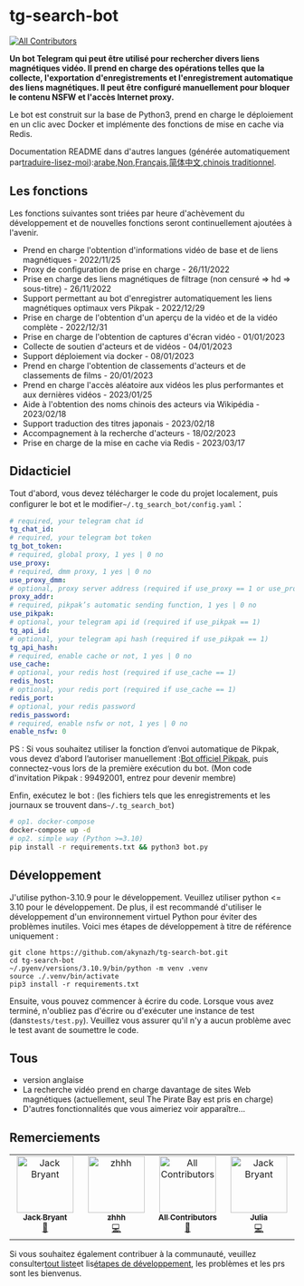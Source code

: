 # tg-search-bot

<!-- ALL-CONTRIBUTORS-BADGE:START - Do not remove or modify this section -->

[![All Contributors](https://img.shields.io/badge/all_contributors-4-orange.svg?style=flat-square)](#contributors-)

<!-- ALL-CONTRIBUTORS-BADGE:END -->

**Un bot Telegram qui peut être utilisé pour rechercher divers liens magnétiques vidéo. Il prend en charge des opérations telles que la collecte, l'exportation d'enregistrements et l'enregistrement automatique des liens magnétiques. Il peut être configuré manuellement pour bloquer le contenu NSFW et l'accès Internet proxy.**

Le bot est construit sur la base de Python3, prend en charge le déploiement en un clic avec Docker et implémente des fonctions de mise en cache via Redis.

Documentation README dans d'autres langues (générée automatiquement par[traduire-lisez-moi](https://github.com/dephraiim/translate-readme)):[arabe](./README.ar.md),[Non](./README.hi.md),[Français](./README.fr.md),[简体中文](./README.zh-CN.md),[chinois traditionnel](./README.zh-TW.md).

## Les fonctions

Les fonctions suivantes sont triées par heure d'achèvement du développement et de nouvelles fonctions seront continuellement ajoutées à l'avenir.

-   Prend en charge l'obtention d'informations vidéo de base et de liens magnétiques - 2022/11/25
-   Proxy de configuration de prise en charge - 26/11/2022
-   Prise en charge des liens magnétiques de filtrage (non censuré => hd => sous-titre) - 26/11/2022
-   Support permettant au bot d'enregistrer automatiquement les liens magnétiques optimaux vers Pikpak - 2022/12/29
-   Prise en charge de l'obtention d'un aperçu de la vidéo et de la vidéo complète - 2022/12/31
-   Prise en charge de l'obtention de captures d'écran vidéo - 01/01/2023
-   Collecte de soutien d'acteurs et de vidéos - 04/01/2023
-   Support déploiement via docker - 08/01/2023
-   Prend en charge l'obtention de classements d'acteurs et de classements de films - 20/01/2023
-   Prend en charge l'accès aléatoire aux vidéos les plus performantes et aux dernières vidéos - 2023/01/25
-   Aide à l'obtention des noms chinois des acteurs via Wikipédia - 2023/02/18
-   Support traduction des titres japonais - 2023/02/18
-   Accompagnement à la recherche d'acteurs - 18/02/2023
-   Prise en charge de la mise en cache via Redis - 2023/03/17

## Didacticiel

Tout d'abord, vous devez télécharger le code du projet localement, puis configurer le bot et le modifier`~/.tg_search_bot/config.yaml`：

```yaml
# required, your telegram chat id
tg_chat_id:
# required, your telegram bot token
tg_bot_token:
# required, global proxy, 1 yes | 0 no
use_proxy:
# required, dmm proxy, 1 yes | 0 no
use_proxy_dmm:
# optional, proxy server address (required if use_proxy == 1 or use_proxy_dmm == 1)
proxy_addr:
# required, pikpak’s automatic sending function, 1 yes | 0 no
use_pikpak:
# optional, your telegram api id (required if use_pikpak == 1)
tg_api_id:
# optional, your telegram api hash (required if use_pikpak == 1)
tg_api_hash:
# required, enable cache or not, 1 yes | 0 no
use_cache:
# optional, your redis host (required if use_cache == 1)
redis_host:
# optional, your redis port (required if use_cache == 1)
redis_port:
# optional, your redis password
redis_password:
# required, enable nsfw or not, 1 yes | 0 no
enable_nsfw: 0
```

PS : Si vous souhaitez utiliser la fonction d’envoi automatique de Pikpak, vous devez d’abord l’autoriser manuellement :[Bot officiel Pikpak](https://t.me/PikPak6_Bot), puis connectez-vous lors de la première exécution du bot. (Mon code d'invitation Pikpak : 99492001, entrez pour devenir membre)

Enfin, exécutez le bot : (les fichiers tels que les enregistrements et les journaux se trouvent dans`~/.tg_search_bot`)

```sh
# op1. docker-compose
docker-compose up -d
# op2. simple way (Python >=3.10)
pip install -r requirements.txt && python3 bot.py
```

## Développement

J'utilise python-3.10.9 pour le développement. Veuillez utiliser python &lt;= 3.10 pour le développement. De plus, il est recommandé d'utiliser le développement d'un environnement virtuel Python pour éviter des problèmes inutiles. Voici mes étapes de développement à titre de référence uniquement :

```shell
git clone https://github.com/akynazh/tg-search-bot.git
cd tg-search-bot
~/.pyenv/versions/3.10.9/bin/python -m venv .venv
source ./.venv/bin/activate
pip3 install -r requirements.txt
```

Ensuite, vous pouvez commencer à écrire du code. Lorsque vous avez terminé, n'oubliez pas d'écrire ou d'exécuter une instance de test (dans`tests/test.py`). Veuillez vous assurer qu'il n'y a aucun problème avec le test avant de soumettre le code.

## Tous

-   version anglaise
-   La recherche vidéo prend en charge davantage de sites Web magnétiques (actuellement, seul The Pirate Bay est pris en charge)
-   D'autres fonctionnalités que vous aimeriez voir apparaître...

## Remerciements

<!-- ALL-CONTRIBUTORS-LIST:START - Do not remove or modify this section -->

<!-- prettier-ignore-start -->

<!-- markdownlint-disable -->

<table>
  <tbody>
    <tr>
      <td align="center" valign="top" width="14.28%"><a href="https://akynazh.site"><img src="https://avatars.githubusercontent.com/u/78672905?v=4?s=100" width="100px;" alt="Jack Bryant"/><br /><sub><b>Jack Bryant</b></sub></a><br /><a href="#maintenance-akynazh" title="Maintenance">🚧</a></td>
      <td align="center" valign="top" width="14.28%"><a href="https://github.com/z-hhh"><img src="https://avatars.githubusercontent.com/u/8455958?v=4?s=100" width="100px;" alt="zhhh"/><br /><sub><b>zhhh</b></sub></a><br /><a href="https://github.com/akynazh/tg-search-bot/commits?author=z-hhh" title="Code">💻</a></td>
      <td align="center" valign="top" width="14.28%"><a href="https://allcontributors.org"><img src="https://avatars.githubusercontent.com/u/46410174?v=4?s=100" width="100px;" alt="All Contributors"/><br /><sub><b>All Contributors</b></sub></a><br /><a href="https://github.com/akynazh/tg-search-bot/commits?author=all-contributors" title="Documentation">📖</a></td>
      <td align="center" valign="top" width="14.28%"><a href="https://github.com/JackBryant286"><img src="https://avatars.githubusercontent.com/u/113345781?v=4?s=100" width="100px;" alt="Jack Bryant"/><br /><sub><b>Julia</b></sub></a><br /><a href="https://github.com/akynazh/tg-search-bot/commits?author=JackBryant286" title="Code">💻</a></td>
    </tr>
  </tbody>
</table>

<!-- markdownlint-restore -->

<!-- prettier-ignore-end -->

<!-- ALL-CONTRIBUTORS-LIST:END -->

Si vous souhaitez également contribuer à la communauté, veuillez consulter[tout liste](https://github.com/akynazh/tg-search-bot#TODO)et lis[étapes de développement](https://github.com/akynazh/tg-search-bot#Development), les problèmes et les prs sont les bienvenus.
